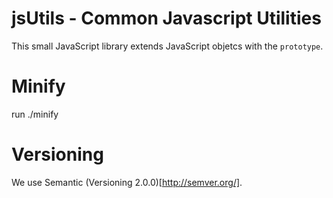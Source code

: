 # jsUtils -  Common Javascript Utilities 

This small JavaScript library extends JavaScript objetcs with the `prototype`.

# Minify

run ./minify

# Versioning

We use Semantic (Versioning 2.0.0)[http://semver.org/].
